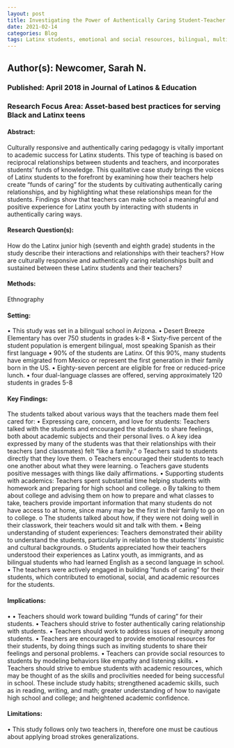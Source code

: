 ```yaml
---
layout: post
title: Investigating the Power of Authentically Caring Student-Teacher Relationships for Latinx Students.
date: 2021-02-14
categories: Blog
tags: Latinx students, emotional and social resources, bilingual, multilingual, college access, inquity, Student-Teacher Relationships
---
```


## Author(s): Newcomer, Sarah N.

### Published: April 2018 in Journal of Latinos & Education

### Research Focus Area: Asset-based best practices for serving Black and Latinx teens

#### Abstract:
Culturally responsive and authentically caring pedagogy is vitally important to academic success for Latinx students. This type of teaching is based on reciprocal relationships between students and teachers, and incorporates students’ funds of knowledge. This qualitative case study brings the voices of Latinx students to the forefront by examining how their teachers help create “funds of caring” for the students by cultivating authentically caring relationships, and by highlighting what these relationships mean for the students. Findings show that teachers can make school a meaningful and positive experience for Latinx youth by interacting with students in authentically caring ways.


#### Research Question(s):
How do the Latinx junior high (seventh and eighth grade) students in the study describe their interactions and relationships with their teachers? How are culturally responsive and authentically caring relationships built and sustained between these Latinx students and their teachers?


#### Methods:
Ethnography


#### Setting:
• This study was set in a bilingual school in Arizona. • Desert Breeze Elementary has over 750 students in grades k-8 • Sixty-five percent of the student population is emergent bilingual, most speaking Spanish as their first language • 90% of the students are Latinx. Of this 90%, many students have emigrated from Mexico or represent the first generation in their family born in the US.  • Eighty-seven percent are eligible for free or reduced-price lunch.  • four dual-language classes are offered, serving approximately 120 students in grades 5-8 


#### Key Findings:
The students talked about various ways that the teachers made them feel cared for: • Expressing care, concern, and love for students: Teachers talked with the students and encouraged the students to share feelings, both about academic subjects and their personal lives. o A key idea expressed by many of the students was that their relationships with their teachers (and classmates) felt “like a family.” o Teachers said to students directly that they love them. o Teachers encouraged their students to teach one another about what they were learning. o Teachers gave students positive messages with things like daily affirmations. • Supporting students with academics: Teachers spent substantial time helping students with homework and preparing for high school and college. o By talking to them about college and advising them on how to prepare and what classes to take, teachers provide important information that many students do not have access to at home, since many may be the first in their family to go on to college. o The students talked about how, if they were not doing well in their classwork, their teachers would sit and talk with them. • Being understanding of student experiences: Teachers demonstrated their ability to understand the students, particularly in relation to the students’ linguistic and cultural backgrounds. o Students  appreciated how their teachers understood their experiences as Latinx youth, as immigrants, and as bilingual students who had learned English as a second language in school. • The teachers were actively engaged in building “funds of caring” for their students, which contributed to emotional, social, and academic resources for the students. 


#### Implications:
• • Teachers should work toward building “funds of caring” for their students. • Teachers should strive to foster authentically caring relationship with students. • Teachers should work to address issues of inequity among students. • Teachers are encouraged to provide emotional resources for their students, by doing things such as inviting students to share their feelings and personal problems. • Teachers can provide social resources to students by modeling behaviors like empathy and listening skills. • Teachers should strive to embue students with academic resources, which may be thought of as the skills and proclivities needed for being successful in school. These include study habits; strengthened academic skills, such as in reading, writing, and math; greater understanding of how to navigate high school and college; and heightened academic confidence. 


#### Limitations:
• This study follows only two teachers in, therefore one must be cautious about applying broad strokes generalizations.


